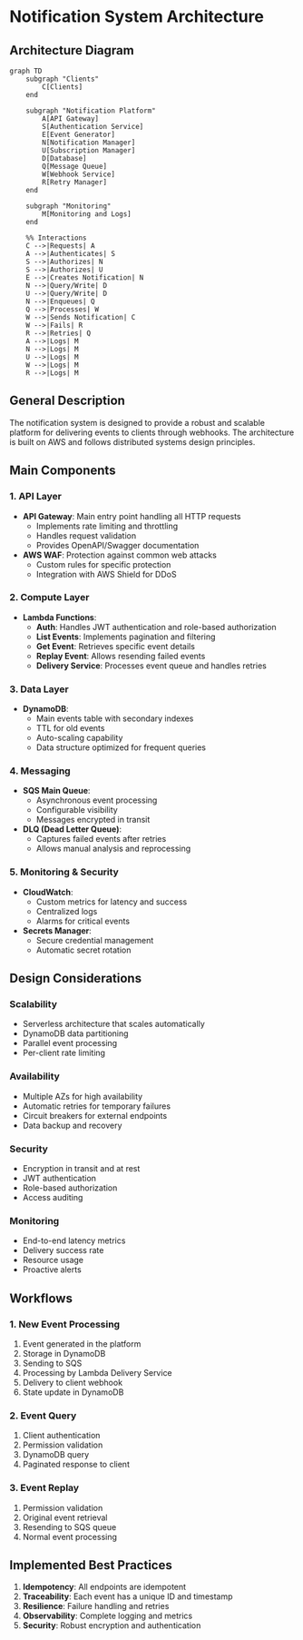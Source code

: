 # Notification System Architecture

## Architecture Diagram

```mermaid
graph TD
    subgraph "Clients"
        C[Clients]
    end

    subgraph "Notification Platform"
        A[API Gateway]
        S[Authentication Service]
        E[Event Generator]
        N[Notification Manager]
        U[Subscription Manager]
        D[Database]
        Q[Message Queue]
        W[Webhook Service]
        R[Retry Manager]
    end

    subgraph "Monitoring"
        M[Monitoring and Logs]
    end

    %% Interactions
    C -->|Requests| A
    A -->|Authenticates| S
    S -->|Authorizes| N
    S -->|Authorizes| U
    E -->|Creates Notification| N
    N -->|Query/Write| D
    U -->|Query/Write| D
    N -->|Enqueues| Q
    Q -->|Processes| W
    W -->|Sends Notification| C
    W -->|Fails| R
    R -->|Retries| Q
    A -->|Logs| M
    N -->|Logs| M
    U -->|Logs| M
    W -->|Logs| M
    R -->|Logs| M
```

## General Description

The notification system is designed to provide a robust and scalable platform for delivering events to clients through webhooks. The architecture is built on AWS and follows distributed systems design principles.

## Main Components

### 1. API Layer
- **API Gateway**: Main entry point handling all HTTP requests
  - Implements rate limiting and throttling
  - Handles request validation
  - Provides OpenAPI/Swagger documentation
- **AWS WAF**: Protection against common web attacks
  - Custom rules for specific protection
  - Integration with AWS Shield for DDoS

### 2. Compute Layer
- **Lambda Functions**:
  - **Auth**: Handles JWT authentication and role-based authorization
  - **List Events**: Implements pagination and filtering
  - **Get Event**: Retrieves specific event details
  - **Replay Event**: Allows resending failed events
  - **Delivery Service**: Processes event queue and handles retries

### 3. Data Layer
- **DynamoDB**:
  - Main events table with secondary indexes
  - TTL for old events
  - Auto-scaling capability
  - Data structure optimized for frequent queries

### 4. Messaging
- **SQS Main Queue**:
  - Asynchronous event processing
  - Configurable visibility
  - Messages encrypted in transit
- **DLQ (Dead Letter Queue)**:
  - Captures failed events after retries
  - Allows manual analysis and reprocessing

### 5. Monitoring & Security
- **CloudWatch**:
  - Custom metrics for latency and success
  - Centralized logs
  - Alarms for critical events
- **Secrets Manager**:
  - Secure credential management
  - Automatic secret rotation

## Design Considerations

### Scalability
- Serverless architecture that scales automatically
- DynamoDB data partitioning
- Parallel event processing
- Per-client rate limiting

### Availability
- Multiple AZs for high availability
- Automatic retries for temporary failures
- Circuit breakers for external endpoints
- Data backup and recovery

### Security
- Encryption in transit and at rest
- JWT authentication
- Role-based authorization
- Access auditing

### Monitoring
- End-to-end latency metrics
- Delivery success rate
- Resource usage
- Proactive alerts

## Workflows

### 1. New Event Processing
1. Event generated in the platform
2. Storage in DynamoDB
3. Sending to SQS
4. Processing by Lambda Delivery Service
5. Delivery to client webhook
6. State update in DynamoDB

### 2. Event Query
1. Client authentication
2. Permission validation
3. DynamoDB query
4. Paginated response to client

### 3. Event Replay
1. Permission validation
2. Original event retrieval
3. Resending to SQS queue
4. Normal event processing

## Implemented Best Practices

1. **Idempotency**: All endpoints are idempotent
2. **Traceability**: Each event has a unique ID and timestamp
3. **Resilience**: Failure handling and retries
4. **Observability**: Complete logging and metrics
5. **Security**: Robust encryption and authentication